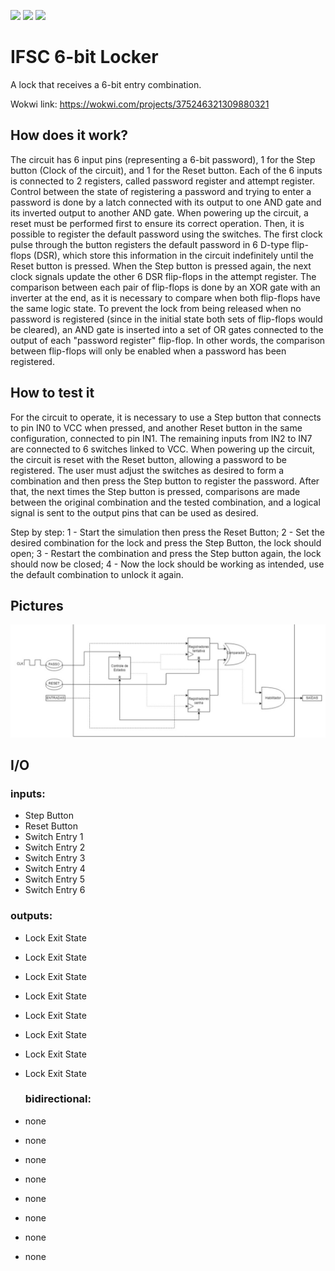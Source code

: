 ![](../../workflows/gds/badge.svg) ![](../../workflows/docs/badge.svg) ![](../../workflows/wokwi_test/badge.svg)

# IFSC 6-bit Locker
A lock that receives a 6-bit entry combination.

Wokwi link: https://wokwi.com/projects/375246321309880321

## How does it work?
The circuit has 6 input pins (representing a 6-bit password), 1 for the Step button (Clock of the circuit), and 1 for the Reset button. Each of the 6 inputs is connected to 2 registers, called password register and attempt register. Control between the state of registering a password and trying to enter a password is done by a latch connected with its output to one AND gate and its inverted output to another AND gate. When powering up the circuit, a reset must be performed first to ensure its correct operation. Then, it is possible to register the default password using the switches. The first clock pulse through the button registers the default password in 6 D-type flip-flops (DSR), which store this information in the circuit indefinitely until the Reset button is pressed. When the Step button is pressed again, the next clock signals update the other 6 DSR flip-flops in the attempt register. The comparison between each pair of flip-flops is done by an XOR gate with an inverter at the end, as it is necessary to compare when both flip-flops have the same logic state. To prevent the lock from being released when no password is registered (since in the initial state both sets of flip-flops would be cleared), an AND gate is inserted into a set of OR gates connected to the output of each "password register" flip-flop. In other words, the comparison between flip-flops will only be enabled when a password has been registered.

## How to test it
For the circuit to operate, it is necessary to use a Step button that connects to pin IN0 to VCC when pressed, and another Reset button in the same configuration, connected to pin IN1. The remaining inputs from IN2 to IN7 are connected to 6 switches linked to VCC. When powering up the circuit, the circuit is reset with the Reset button, allowing a password to be registered. The user must adjust the switches as desired to form a combination and then press the Step button to register the password. After that, the next times the Step button is pressed, comparisons are made between the original combination and the tested combination, and a logical signal is sent to the output pins that can be used as desired.

Step by step:
1 - Start the simulation then press the Reset Button;
2 - Set the desired combination for the lock and press the Step Button, the lock should open;
3 - Restart the combination and press the Step button again, the lock should now be closed;
4 - Now the lock should be working as intended, use the default combination to unlock it again.


## Pictures
![](https://github.com/viniwestphal/tt04-submission-IFSC-Locker/blob/main/locker.jpg)

## I/O
### inputs:
- Step Button
- Reset Button
- Switch Entry 1
- Switch Entry 2
- Switch Entry 3
- Switch Entry 4
- Switch Entry 5
- Switch Entry 6
  
 ### outputs:
- Lock Exit State
- Lock Exit State
- Lock Exit State
- Lock Exit State
- Lock Exit State
- Lock Exit State
- Lock Exit State
- Lock Exit State

  ### bidirectional:
- none
- none
- none
- none
- none
- none
- none
- none
